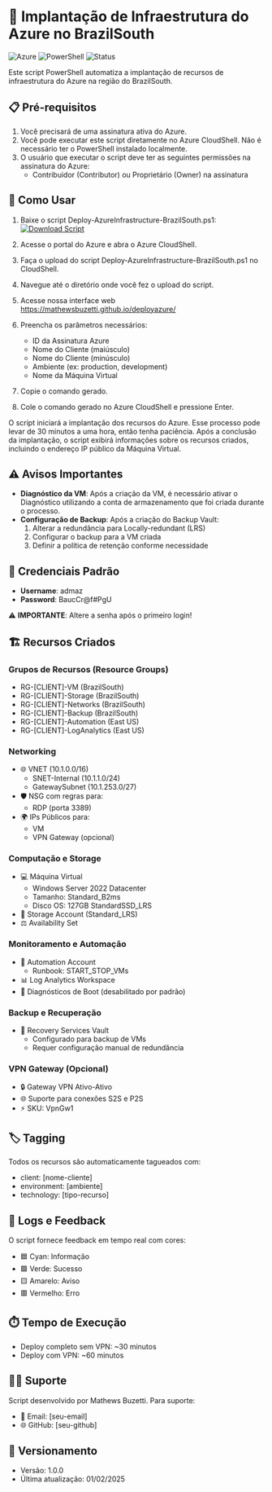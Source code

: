 # 🚀 Implantação de Infraestrutura do Azure no BrazilSouth

![Azure](https://img.shields.io/badge/Azure-blue?style=flat-square&logo=microsoftazure)
![PowerShell](https://img.shields.io/badge/PowerShell-5391FE?style=flat-square&logo=powershell&logoColor=white)
![Status](https://img.shields.io/badge/Status-Production-green?style=flat-square)

Este script PowerShell automatiza a implantação de recursos de infraestrutura do Azure na região do BrazilSouth.

## 📋 Pré-requisitos

1. Você precisará de uma assinatura ativa do Azure.
2. Você pode executar este script diretamente no Azure CloudShell. Não é necessário ter o PowerShell instalado localmente.
3. O usuário que executar o script deve ter as seguintes permissões na assinatura do Azure:
   - Contribuidor (Contributor) ou Proprietário (Owner) na assinatura

## 🚀 Como Usar

1. Baixe o script Deploy-AzureInfrastructure-BrazilSouth.ps1:
   [![Download Script](https://img.shields.io/badge/Download%20Script-blue?style=flat-square)](https://github.com/mathewsbuzetti/deployazure/blob/main/Deploy-AzureInfrastructure-BrazilSouth.ps1)

2. Acesse o portal do Azure e abra o Azure CloudShell.

3. Faça o upload do script Deploy-AzureInfrastructure-BrazilSouth.ps1 no CloudShell.

4. Navegue até o diretório onde você fez o upload do script.

5. Acesse nossa interface web https://mathewsbuzetti.github.io/deployazure/

6. Preencha os parâmetros necessários:
   - ID da Assinatura Azure
   - Nome do Cliente (maiúsculo)
   - Nome do Cliente (minúsculo)
   - Ambiente (ex: production, development)
   - Nome da Máquina Virtual

7. Copie o comando gerado.

8. Cole o comando gerado no Azure CloudShell e pressione Enter.

O script iniciará a implantação dos recursos do Azure. Esse processo pode levar de 30 minutos a uma hora, então tenha paciência. Após a conclusão da implantação, o script exibirá informações sobre os recursos criados, incluindo o endereço IP público da Máquina Virtual.

## ⚠️ Avisos Importantes

- **Diagnóstico da VM**: Após a criação da VM, é necessário ativar o Diagnóstico utilizando a conta de armazenamento que foi criada durante o processo.
- **Configuração de Backup**: Após a criação do Backup Vault:
  1. Alterar a redundância para Locally-redundant (LRS)
  2. Configurar o backup para a VM criada
  3. Definir a política de retenção conforme necessidade

## 🔐 Credenciais Padrão

- **Username**: admaz
- **Password**: BaucCr@f#PgU

⚠️ **IMPORTANTE**: Altere a senha após o primeiro login!

## 🏗️ Recursos Criados

### Grupos de Recursos (Resource Groups)
- RG-[CLIENT]-VM (BrazilSouth)
- RG-[CLIENT]-Storage (BrazilSouth)
- RG-[CLIENT]-Networks (BrazilSouth)
- RG-[CLIENT]-Backup (BrazilSouth)
- RG-[CLIENT]-Automation (East US)
- RG-[CLIENT]-LogAnalytics (East US)

### Networking
- 🌐 VNET (10.1.0.0/16)
  - SNET-Internal (10.1.1.0/24)
  - GatewaySubnet (10.1.253.0/27)
- 🛡️ NSG com regras para:
  - RDP (porta 3389)
- 🌍 IPs Públicos para:
  - VM
  - VPN Gateway (opcional)

### Computação e Storage
- 💻 Máquina Virtual
  - Windows Server 2022 Datacenter
  - Tamanho: Standard_B2ms
  - Disco OS: 127GB StandardSSD_LRS
- 💾 Storage Account (Standard_LRS)
- ⚖️ Availability Set

### Monitoramento e Automação
- 🤖 Automation Account
  - Runbook: START_STOP_VMs
- 📊 Log Analytics Workspace
- 📝 Diagnósticos de Boot (desabilitado por padrão)

### Backup e Recuperação
- 💾 Recovery Services Vault
  - Configurado para backup de VMs
  - Requer configuração manual de redundância

### VPN Gateway (Opcional)
- 🔒 Gateway VPN Ativo-Ativo
- 🌐 Suporte para conexões S2S e P2S
- ⚡ SKU: VpnGw1

## 🏷️ Tagging

Todos os recursos são automaticamente tagueados com:
- client: [nome-cliente]
- environment: [ambiente]
- technology: [tipo-recurso]

## 🔄 Logs e Feedback

O script fornece feedback em tempo real com cores:
- 🟦 Cyan: Informação
- 🟩 Verde: Sucesso
- 🟨 Amarelo: Aviso
- 🟥 Vermelho: Erro

## ⏱️ Tempo de Execução

- Deploy completo sem VPN: ~30 minutos
- Deploy com VPN: ~60 minutos

## 👨‍💻 Suporte

Script desenvolvido por Mathews Buzetti. Para suporte:
- 📧 Email: [seu-email]
- 🌐 GitHub: [seu-github]

## 🔄 Versionamento

- Versão: 1.0.0
- Última atualização: 01/02/2025
